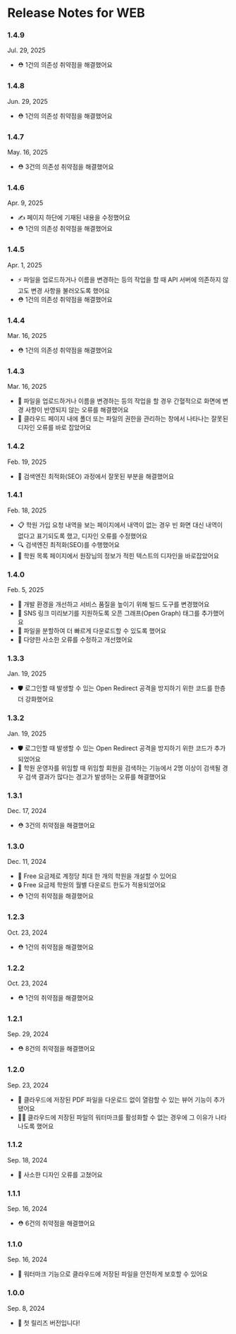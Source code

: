 # Release Notes for WEB

### 1.4.9

Jul. 29, 2025

- ⛑️ 1건의 의존성 취약점을 해결했어요

### 1.4.8

Jun. 29, 2025

- ⛑️ 1건의 의존성 취약점을 해결했어요

### 1.4.7

May. 16, 2025

- ⛑️ 3건의 의존성 취약점을 해결했어요

### 1.4.6

Apr. 9, 2025

- ✍️ 페이지 하단에 기재된 내용을 수정했어요
- ⛑️ 1건의 의존성 취약점을 해결했어요

### 1.4.5

Apr. 1, 2025

- ⚡️ 파일을 업로드하거나 이름을 변경하는 등의 작업을 할 때 API 서버에 의존하지 않고도 변경 사항을 불러오도록 했어요
- ⛑️ 1건의 의존성 취약점을 해결했어요

### 1.4.4

Mar. 16, 2025

- ⛑️ 1건의 의존성 취약점을 해결했어요

### 1.4.3

Mar. 16, 2025

- 🐛 파일을 업로드하거나 이름을 변경하는 등의 작업을 할 경우 간혈적으로 화면에 변경 사항이 반영되지 않는 오류를 해결했어요
- 🐛 클라우드 페이지 내에 폴더 또는 파일의 권한을 관리하는 창에서 나타나는 잘못된 디자인 오류를 바로 잡았어요

### 1.4.2

Feb. 19, 2025

- 🐛 검색엔진 최적화(SEO) 과정에서 잘못된 부분을 해결했어요

### 1.4.1

Feb. 18, 2025

- 📋 학원 가입 요청 내역을 보는 페이지에서 내역이 없는 경우 빈 화면 대신 내역이 없다고 표기되도록 했고, 디자인 오류를 수정했어요
- 🔍 검색엔진 최적화(SEO)를 수행했어요
- 🐛 학원 목록 페이지에서 원장님의 정보가 적힌 텍스트의 디자인을 바로잡았어요

### 1.4.0

Feb. 5, 2025

- 🔨 개발 환경을 개선하고 서비스 품질을 높이기 위해 빌드 도구를 변경했어요
- 👀 SNS 링크 미리보기를 지원하도록 오픈 그래프(Open Graph) 태그를 추가했어요
- 💨 파일을 분할하여 더 빠르게 다운로드할 수 있도록 했어요
- 🚀 다양한 사소한 오류를 수정하고 개선했어요

### 1.3.3

Jan. 19, 2025

- 🛡️ 로그인할 때 발생할 수 있는 Open Redirect 공격을 방지하기 위한 코드를 한층 더 강화했어요

### 1.3.2

Jan. 19, 2025

- 🛡️ 로그인할 때 발생할 수 있는 Open Redirect 공격을 방지하기 위한 코드가 추가되었어요
- 🐛 학원 운영자를 위임할 때 위임할 회원을 검색하는 기능에서 2명 이상이 검색될 경우 검색 결과가 많다는 경고가 발생하는 오류를 해결했어요

### 1.3.1

Dec. 17, 2024

- ⛑️ 3건의 취약점을 해결했어요

### 1.3.0

Dec. 11, 2024

- 🛫 Free 요금제로 계정당 최대 한 개의 학원을 개설할 수 있어요
- 🔒 Free 요금제 학원의 월별 다운로드 한도가 적용되었어요
- ⛑️ 1건의 취약점을 해결했어요

### 1.2.3

Oct. 23, 2024

- ⛑️ 1건의 취약점을 해결했어요

### 1.2.2

Oct. 23, 2024

- ⛑️ 1건의 취약점을 해결했어요

### 1.2.1

Sep. 29, 2024

- ⛑️ 8건의 취약점을 해결했어요

### 1.2.0

Sep. 23, 2024

- 📖 클라우드에 저장된 PDF 파일을 다운로드 없이 열람할 수 있는 뷰어 기능이 추가됐어요
- 🤷🏻 클라우드에 저장된 파일의 워터마크를 활성화할 수 없는 경우에 그 이유가 나타나도록 했어요

### 1.1.2

Sep. 18, 2024

- 🐛 사소한 디자인 오류를 고쳤어요

### 1.1.1

Sep. 16, 2024

- ⛑️ 6건의 취약점을 해결했어요

### 1.1.0

Sep. 16, 2024

- 🔐 워터마크 기능으로 클라우드에 저장된 파일을 안전하게 보호할 수 있어요

### 1.0.0

Sep. 8, 2024

- 🚢 첫 릴리즈 버전입니다!
